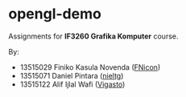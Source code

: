 # opengl-demo

Assignments for **IF3260 Grafika Komputer** course.

By:
- 13515029 Finiko Kasula Novenda ([FNicon](https://github.com/FNicon))
- 13515071 Daniel Pintara ([nieltg](https://github.com/nieltg))
- 13515122 Alif Ijlal Wafi ([Vigasto](https://github.com/Vigasto))
